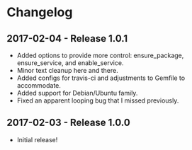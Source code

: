 # Changelog

## 2017-02-04 - Release 1.0.1

* Added options to provide more control: ensure_package, ensure_service, and enable_service.
* Minor text cleanup here and there.
* Added configs for travis-ci and adjustments to Gemfile to accommodate.
* Added support for Debian/Ubuntu family.
* Fixed an apparent looping bug that I missed previously.

## 2017-02-03 - Release 1.0.0

* Initial release!
